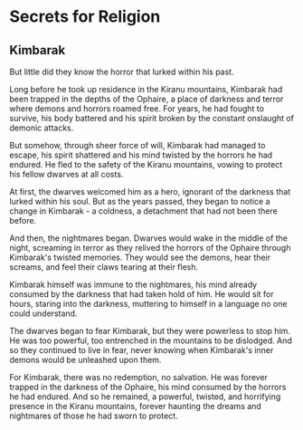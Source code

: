 # Secrets for Religion

## Kimbarak 

But little did they know the horror that lurked within his past.

Long before he took up residence in the Kiranu mountains, Kimbarak had been trapped in the depths of the Ophaire, a place of darkness and terror where demons and horrors roamed free. For years, he had fought to survive, his body battered and his spirit broken by the constant onslaught of demonic attacks.

But somehow, through sheer force of will, Kimbarak had managed to escape, his spirit shattered and his mind twisted by the horrors he had endured. He fled to the safety of the Kiranu mountains, vowing to protect his fellow dwarves at all costs.

At first, the dwarves welcomed him as a hero, ignorant of the darkness that lurked within his soul. But as the years passed, they began to notice a change in Kimbarak - a coldness, a detachment that had not been there before.

And then, the nightmares began. Dwarves would wake in the middle of the night, screaming in terror as they relived the horrors of the Ophaire through Kimbarak's twisted memories. They would see the demons, hear their screams, and feel their claws tearing at their flesh.

Kimbarak himself was immune to the nightmares, his mind already consumed by the darkness that had taken hold of him. He would sit for hours, staring into the darkness, muttering to himself in a language no one could understand.

The dwarves began to fear Kimbarak, but they were powerless to stop him. He was too powerful, too entrenched in the mountains to be dislodged. And so they continued to live in fear, never knowing when Kimbarak's inner demons would be unleashed upon them.

For Kimbarak, there was no redemption, no salvation. He was forever trapped in the darkness of the Ophaire, his mind consumed by the horrors he had endured. And so he remained, a powerful, twisted, and horrifying presence in the Kiranu mountains, forever haunting the dreams and nightmares of those he had sworn to protect.
